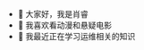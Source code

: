 - 👋 大家好，我是肖睿
- 👀 我喜欢看动漫和悬疑电影
- 🌱 我最近正在学习运维相关的知识

<!---
Littlen10/Littlen10 is a ✨ special ✨ repository because its `README.md` (this file) appears on your GitHub profile.
You can click the Preview link to take a look at your changes.
--->

